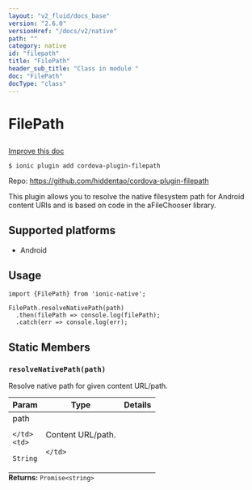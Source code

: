 ```yaml
---
layout: "v2_fluid/docs_base"
version: "2.6.0"
versionHref: "/docs/v2/native"
path: ""
category: native
id: "filepath"
title: "FilePath"
header_sub_title: "Class in module "
doc: "FilePath"
docType: "class"
---
```








<h1 class="api-title">
  
  FilePath
  

  

  </h1>

<a class="improve-v2-docs" href="http://github.com/driftyco/ionic-native/edit/master/src/plugins/filepath.ts#L2">
  Improve this doc
</a>



<!-- decorators -->





<pre><code>$ ionic plugin add cordova-plugin-filepath</code></pre>
<p>Repo:
  <a href="https://github.com/hiddentao/cordova-plugin-filepath">
    https://github.com/hiddentao/cordova-plugin-filepath
  </a>
</p>

<!-- description -->

<p>This plugin allows you to resolve the native filesystem path for Android content URIs and is based on code in the aFileChooser library.</p>


<!-- @platforms tag -->
<h2>Supported platforms</h2>

<ul>
  <li>Android</li>
</ul>

<!-- @platforms tag end -->


<!-- if doc.decorators -->

<!-- @usage tag -->

<h2>Usage</h2>

<pre><code>import {FilePath} from &#39;ionic-native&#39;;

FilePath.resolveNativePath(path)
  .then(filePath =&gt; console.log(filePath);
  .catch(err =&gt; console.log(err);
</code></pre>




<!-- @property tags -->


<h2>Static Members</h2>

<div id="resolveNativePath"></div>
<h3><code>resolveNativePath(path)</code>
  
</h3>


Resolve native path for given content URL/path.


<table class="table param-table" style="margin:0;">
  <thead>
  <tr>
    <th>Param</th>
    <th>Type</th>
    <th>Details</th>
  </tr>
  </thead>
  <tbody>
  
  <tr>
    <td>
      path
      
      
    </td>
    <td>
      
<code>String</code>
    </td>
    <td>
      <p>Content URL/path.</p>

      
    </td>
  </tr>
  
  </tbody>
</table>





<div class="return-value" markdown="1">
  <i class="icon ion-arrow-return-left"></i>
  <b>Returns:</b> 
<code>Promise&lt;string&gt;</code> 
</div>




<!-- methods on the class -->



<!-- other classes -->

<!-- end other classes -->

<!-- interfaces -->

<!-- end interfaces -->

<!-- related link --><!-- end content block -->


<!-- end body block -->

